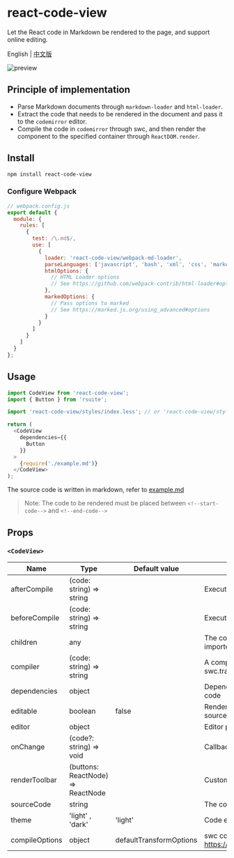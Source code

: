 # react-code-view

Let the React code in Markdown be rendered to the page, and support online editing.

English | [中文版][readm-cn]

![preview](https://user-images.githubusercontent.com/1203827/44707274-a30c0f80-aad6-11e8-8cc5-9cf7daf4d9e2.gif)

## Principle of implementation

- Parse Markdown documents through `markdown-loader` and `html-loader`.
- Extract the code that needs to be rendered in the document and pass it to the `codemirror` editor.
- Compile the code in `codemirror` through swc, and then render the component to the specified container through `ReactDOM.render`.

## Install

```
npm install react-code-view
```

### Configure Webpack

```js
// webpack.config.js
export default {
  module: {
    rules: [
      {
        test: /\.md$/,
        use: [
          {
            loader: 'react-code-view/webpack-md-loader',
            parseLanguages: ['javascript', 'bash', 'xml', 'css', 'markdown', 'less', 'typescript'],
            htmlOptions: {
              // HTML Loader options
              // See https://github.com/webpack-contrib/html-loader#options
            },
            markedOptions: {
              // Pass options to marked
              // See https://marked.js.org/using_advanced#options
            }
          }
        ]
      }
    ]
  }
};
```

## Usage

```js
import CodeView from 'react-code-view';
import { Button } from 'rsuite';

import 'react-code-view/styles/index.less'; // or 'react-code-view/styles/react-code-view.css'

return (
  <CodeView
    dependencies={{
      Button
    }}
  >
    {require('./example.md')}
  </CodeView>
);
```

The source code is written in markdown, refer to [example.md](https://raw.githubusercontent.com/simonguo/react-code-view/master/docs/example.md)

> Note: The code to be rendered must be placed between `<!--start-code-->` and `<!--end-code-->`

## Props

### `<CodeView>`

| Name           | Type                              | Default value           | Description                                                               |
| -------------- | --------------------------------- | ----------------------- | ------------------------------------------------------------------------- |
| afterCompile   | (code: string) => string          |                         | Executed after compiling the code                                         |
| beforeCompile  | (code: string) => string          |                         | Executed before compiling the code                                        |
| children       | any                               |                         | The code to be rendered is executed. Usually imported via markdown-loader |
| compiler       | (code: string) => string          |                         | A compiler that transforms the code. Use swc.transformSync by default     |
| dependencies   | object                            |                         | Dependent objects required by the executed code                           |
| editable       | boolean                           | false                   | Renders a code editor that can modify the source code                     |
| editor         | object                            |                         | Editor properties                                                         |
| onChange       | (code?: string) => void           |                         | Callback triggered after code change                                      |
| renderToolbar  | (buttons: ReactNode) => ReactNode |                         | Customize the rendering toolbar                                           |
| sourceCode     | string                            |                         | The code to be rendered is executed                                       |
| theme          | 'light' , 'dark'                  | 'light'                 | Code editor theme, applied to CodeMirror                                  |
| compileOptions | object                            | defaultTransformOptions | swc configuration https://swc.rs/docs/configuration/compilation           |

[readm-cn]: https://github.com/simonguo/react-code-view/blob/master/README_zh-CN.md
